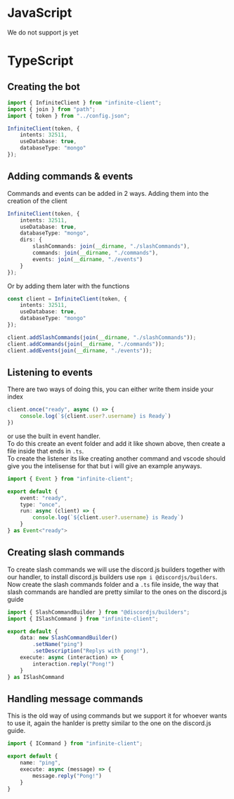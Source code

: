 # JavaScript
We do not support js yet

# TypeScript

## Creating the bot
```ts
import { InfiniteClient } from "infinite-client";
import { join } from "path";
import { token } from "../config.json";

InfiniteClient(token, {
    intents: 32511,
    useDatabase: true,
    databaseType: "mongo"
});
```

## Adding commands & events

Commands and events can be added in 2 ways.
Adding them into the creation of the client
```ts
InfiniteClient(token, {
    intents: 32511,
    useDatabase: true,
    databaseType: "mongo",
    dirs: {
        slashCommands: join(__dirname, "./slashCommands"),
        commands: join(__dirname, "./commands"),
        events: join(__dirname, "./events")
    }
});
```
Or by adding them later with the functions
```ts
const client = InfiniteClient(token, {
    intents: 32511,
    useDatabase: true,
    databaseType: "mongo"
});

client.addSlashCommands(join(__dirname, "./slashCommands"));
client.addCommands(join(__dirname, "./commands"));
client.addEvents(join(__dirname, "./events"));
```

## Listening to events

There are two ways of doing this, you can either write them inside your index
```ts
client.once("ready", async () => {
    console.log(`${client.user?.username} is Ready`)
})
```
or use the built in event handler.\
To do this create an event folder and add it like shown above, then create a file inside that ends in `.ts`.\
To create the listener its like creating another command and vscode should give you the intelisense for that but i will give an example anyways.
```ts
import { Event } from "infinite-client";

export default {
    event: "ready",
    type: "once",
    run: async (client) => {
        console.log(`${client.user?.username} is Ready`)
    }
} as Event<"ready">
```

## Creating slash commands
To create slash commands we will use the discord.js builders together with our handler, to install discord.js builders use `npm i @discordjs/builders`.\
Now create the slash commands folder and a `.ts` file inside, the way that slash commands are handled are pretty similar to the ones on the discord.js guide
```ts
import { SlashCommandBuilder } from "@discordjs/builders";
import { ISlashCommand } from "infinite-client";

export default {
    data: new SlashCommandBuilder()
        .setName("ping")
        .setDescription("Replys with pong!"),
    execute: async (interaction) => {
        interaction.reply("Pong!")
    }
} as ISlashCommand
```

## Handling message commands
This is the old way of using commands but we support it for whoever wants to use it, again the hanlder is pretty similar to the one on the discord.js guide.
```ts
import { ICommand } from "infinite-client";

export default {
    name: "ping",
    execute: async (message) => {
        message.reply("Pong!")
    }
}
```
